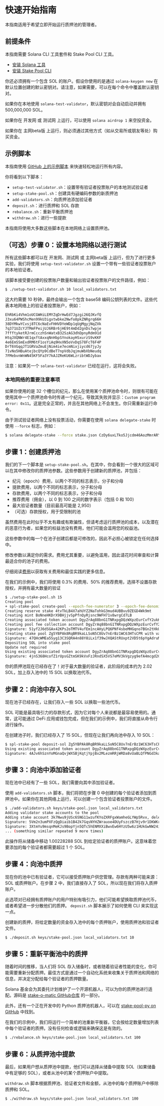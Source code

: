 # 快速开始指南

本指南适用于希望立即开始运行质押池的管理者。

## 前提条件

本指南需要 Solana CLI 工具套件和 Stake Pool CLI 工具。

- [安装 Solana 工具](https://docs.solana.com/cli/install-solana-cli-tools)
- [安装 Stake Pool CLI](https://spl.solana.com/stake-pool/cli)

你还必须拥有一个包含 SOL 的账户。假设你使用的是通过 `solana-keygen new` 在默认位置创建的默认密钥对。请注意，如果需要，可以在每个命令中覆盖默认密钥对。

如果你在本地使用 `solana-test-validator`，默认密钥对会自动启动并拥有 500,000,000 SOL。

如果你在 开发网 或 测试网 上运行，可以使用 `solana airdrop 1` 来空投资金。

如果你在 主网beta版 上运行，则必须通过其他方式（如从交易所或朋友等处）购买资金。

## 示例脚本

本指南使用 [GitHub 上的示例脚本](https://github.com/solana-labs/solana-program-library/tree/master/stake-pool/cli/scripts) 来快速轻松地运行所有内容。

你将看到以下脚本：

- `setup-test-validator.sh`：设置带有验证者投票账户的本地测试验证者
- `setup-stake-pool.sh`：创建具有硬编码参数的新质押池
- `add-validators.sh`：向质押池添加验证者
- `deposit.sh`：进行质押和 SOL 存款
- `rebalance.sh`：重新平衡质押池
- `withdraw.sh`：进行一些提款

本指南将使用大多数这些脚本在本地网络上设置质押池。

## （可选）步骤 0：设置本地网络以进行测试

所有这些脚本都可以在 开发网、测试网 或 主网beta版 上运行，但为了进行更多实验，我们将使用 `setup-test-validator.sh` 设置一个带有一些验证者投票账户的本地验证者。

该脚本接受要创建的投票账户数量和输出验证者投票账户的文件路径，例如：

```bash
$ ./setup-test-validator.sh 10 local_validators.txt
```

这大约需要 10 秒钟，最终会输出一个包含 base58 编码公钥列表的文件。这些代表本地网络上的验证者投票账户，例如：

```bash
EhRbKi4Vhm1oUCGWHiLEMYZqDrHwEd7Jgzgi26QJKvfQ
J3xu64PWShcMen99kU3igxtwbke2Nwfo8pkZNRgrq66H
38DYMkwYCvsj8TC6cNaEvFHHVDYeWDp1qUgMgyjNqZXk
7q371UZcYJTMmFPeijUJ6RBr6jHE9t4mDd2gnDs7wpje
7ffftyketRJrmCcczhSnWatxB32SzAG3dhDpnyRdm91d
HtqJXQNWr4E1qxftAxxqNnHbpSYnokayHSxurzS9vKKF
4e6EmSSmExdRM6tF1osYiAq9HxXN5oVvDqS78FcT6F4P
DrT6VGqqJT1GRVaZmuEjNim4ie7ecmNixjiycd67jyJy
71vNo5HBuAtejbcQYp9CdBeT7npVdbJqjmuWbXbNeudq
7FMebvnWnWN45KF5Fa3Y7kAJZReKU6WLzribtWDJybax
```

注意：如果另一个 `solana-test-validator` 已经在运行，这将会失败。

### 本地网络的重要注意事项

如果你使用的是 32 个槽位的纪元，那么在使用某个质押池命令时，则很有可能在使用其中一个质押池命令时传递一个纪元，导致其失败并显示：`Custom program error: 0x11`。这是完全正常的，并且在其他网络上不会发生。你只需重新运行命令。

由于测试验证者网络上没有投票活动，你需要在使用 `solana delegate-stake` 时使用 `--force` 标志，例如：

```bash
$ solana delegate-stake --force stake.json CzDy6uxLTko5Jjcdm46AozMmrARY6R2aDBagdemiBuiT
```

## 步骤 1：创建质押池

我们的下一个脚本是 `setup-stake-pool.sh`。在其中，你会看到一个很大的区域可以在其中修改你的质押池参数。这些参数用于创建新的质押池，并包括：

- 纪元（epoch）费用，以两个不同的标志表示，分子和分母
- 提款费用，以两个不同的标志表示，分子和分母
- 存款费用，以两个不同的标志表示，分子和分母
- 推荐费用（佣金），以 0 到 100 之间的数字表示（包括 0 和 100）
- 最大验证者数量（目前最高可能是 2,950）
- （可选）存款授权，用于受限制的池

虽然费用在此时似乎不太有趣或有欺骗性，但请考虑运行质押池的成本，以及潜在的恶意行为者，如果您的权益池没有费用，他们可能会滥用您的权益池。

这些参数中的每一个在池子创建后都是可修改的，因此不必担心被锁定在任何选择中。

修改参数以满足你的需求。费用尤其重要，以避免滥用，因此请花时间审查和计算最适合你的池子的费用。

仔细阅读[费用](https://spl.solana.com/stake-pool/fees)以获取有关费用和最佳实践的更多信息。

在我们的示例中，我们将使用 0.3% 的费用、50% 的推荐费用，选择不设置存款授权，并拥有最大数量的验证

```bash
$ ./setup-stake-pool.sh 15
Creating pool
+ spl-stake-pool create-pool --epoch-fee-numerator 3 --epoch-fee-denominator 1000 --withdrawal-fee-numerator 3 --withdrawal-fee-denominator 1000 --deposit-fee-numerator 3 --deposit-fee-denominator 1000 --referral-fee 50 --max-validators 2350 --pool-keypair keys/stake-pool.json --validator-list-keypair keys/validator-list.json --mint-keypair keys/mint.json --reserve-keypair keys/reserve.json
Creating reserve stake 4tvTkLB4X7ahUYZ2NaTohkG3mud4UBBvu9ZEGD4Wk9mt
Creating mint BoNneHKDrX9BHjjvSpPfnQyRjsnc9WFH71v8wrgCd7LB
Creating associated token account DgyZrAq88bnG1TNRxpgDQzWXpzEurCvfY2ukKFWBvADQ to receive stake pool tokens of mint BoNneHKDrX9BHjjvSpPfnQyRjsnc9WFH71v8wrgCd7LB, owned by 4SnSuUtJGKvk2GYpBwmEsWG53zTurVM8yXGsoiZQyMJn
Creating pool fee collection account DgyZrAq88bnG1TNRxpgDQzWXpzEurCvfY2ukKFWBvADQ
Signature: 51yf2J6dSGAx42KPs2oTMTV4ufEm1ncAHyLPQ6PNf4sbeMHGqno7BGn2tHkUnrd7PRXiWBbGzCWpJNevYjmoLgn2
Creating stake pool Zg5YBPAk8RqBR9kaLLSoN5C8Uv7nErBz1WC63HTsCPR with validator list 86VZZCuqiz7sDJpFKjQy9c9dZQN9vwDKbYgY8pcwHuaF
Signature: 47QHcWMEa5Syg13C3SQRA4n88Y8iLx1f39wJXQAStRUxpt2VD5t6pYgAdruNRHUQt1ZBY8QwbvEC1LX9j3nPrAzn
Depositing SOL into stake pool
Update not required
Using existing associated token account DgyZrAq88bnG1TNRxpgDQzWXpzEurCvfY2ukKFWBvADQ to receive stake pool tokens of mint BoNneHKDrX9BHjjvSpPfnQyRjsnc9WFH71v8wrgCd7LB, owned by 4SnSuUtJGKvk2GYpBwmEsWG53zTurVM8yXGsoiZQyMJn
Signature: 4jnS368HcofZ1rUpsGZtmSK9kVxFzJRndSX5VS7eMV3kVgzyg9efA4mcgd2C6BoSNksTmTonRGXTVM1WMywFpiKq
```

你的质押池现在已经存在了！对于最大数量的验证者，此阶段的成本约为 2.02 SOL，加上存入池中的 15 SOL 以换取池代币。

## 步骤 2：向池中存入 SOL

现在池子已经存在，让我们存入一些 SOL 以换取一些池代币。

SOL 可能是最具吸引力的存款形式，因为它对每个人来说都是最容易使用的。通常，这可能通过 DeFi 应用或钱包完成，但在我们的示例中，我们将直接从命令行进行操作。

在创建池子时，我们已经存入了 15 SOL，但现在让我们再向池中存入 10 SOL：

```bash
$ spl-stake-pool deposit-sol Zg5YBPAk8RqBR9kaLLSoN5C8Uv7nErBz1WC63HTsCPR 10
Using existing associated token account DgyZrAq88bnG1TNRxpgDQzWXpzEurCvfY2ukKFWBvADQ to receive stake pool tokens of mint BoNneHKDrX9BHjjvSpPfnQyRjsnc9WFH71v8wrgCd7LB, owned by 4SnSuUtJGKvk2GYpBwmEsWG53zTurVM8yXGsoiZQyMJn
Signature: 4AJv6hSznYoMGnaQvjWXSBjKqtjYpjBx2MLezmRRjWRDa8vUaBLQfPNGd3kamZNs1JeWSvnzczwtzsMD5WkgKamA
```

## 步骤 3：向池中添加验证者

现在池中已经有了一些 SOL，我们需要向其中添加验证者。

使用 `add-validators.sh` 脚本，我们将把在步骤 0 中创建的每个验证者添加到质押池中。如果你在其他网络上运行，可以创建一个包含验证者投票账户的文件。

```bash
$ ./add-validators.sh keys/stake-pool.json local_validators.txt
Adding validator stake accounts to the pool
Adding stake account 3k7Nwu9jUSc6SNG11wzufKYoZXRFgxWamheGLYWp5Rvx, delegated to EhRbKi4Vhm1oUCGWHiLEMYZqDrHwEd7Jgzgi26QJKvfQ
Signature: 5Vm2n3umPXFzQgDiaib1B42k7GqsNYHZWrauoe4DUyFszczB7Hjv9r1DKWKrypc8KDiUccdWmJhHBqM1fdP6WiCm
Signature: 3XtmYu9msqnMeKJs9BopYjn5QTc5hENMXXiBwvEw6HYzU5w6z1HUkGwNW24io4Vu9WRKFFN6SAtrfkZBLK4fYjv4
... (something similar repeated 9 more times)
```

此操作将从储备中移动 1.00228288 SOL 到给定验证者的质押账户。这意味着您要添加的每个验证者都需要超过 1 个 SOL。

## 步骤 4：向池中质押

现在你的池中已有验证者，它可以接受质押账户供您管理。存款有两种可能来源：SOL 或质押账户。在步骤 2 中，我们直接存入了 SOL，所以现在我们将存入质押账户。

此选项对已经拥有质押账户的用户特别有吸引力，他们可能希望换取质押池代币，或者希望进一步分散他们的质押。
`deposit.sh` 脚本展示了如何使用 CLI 来实现这一点。

创建新的质押，将给定数量的资金存入池中的每个质押账户，使用质押池和验证者文件。

```bash
$ ./deposit.sh keys/stake-pool.json local_validators.txt 10
```

## 步骤 5：重新平衡池中的质押

随着时间的推移，当人们将 SOL 存入储备时，或者随着验证者性能的变化，你可能需要重新分配质押。最佳方式是通过一个自动化系统来收集关于质押池和网络的信息，并决定分配给每个验证者的质押数量。

Solana 基金会为其委托计划维护了一个开源机器人，可以为你的质押池进行适配。源码是 [stake-o-matic GitHub仓库](https://github.com/solana-labs/stake-o-matic/tree/master/bot) 的一部分。

此外，还有一个正在开发中的 Python 质押池机器人，可以在 [stake-pool-py on GitHub](https://github.com/solana-labs/solana-program-library/tree/master/stake-pool/py) 中找到。

在我们的示例中，我们将运行一个简单的池重新平衡器，它会按给定数量增加列表中每个验证者的质押。没有任何检查或逻辑来确保这是有效的。

```bash
$ ./rebalance.sh keys/stake-pool.json local_validators.txt 100
```

## 步骤 6：从质押池中提款

最后，如果用户想从质押池中提款，他们可以选择从储备中提取 SOL（如果储备中有足够的 SOL），或者从池中的某个质押账户中提取。

`withdraw.sh` 脚本根据质押池、验证者文件和金额，从池中的每个质押账户中移除质押和 SOL。

```bash
$ ./withdraw.sh keys/stake-pool.json local_validators.txt 100
```
